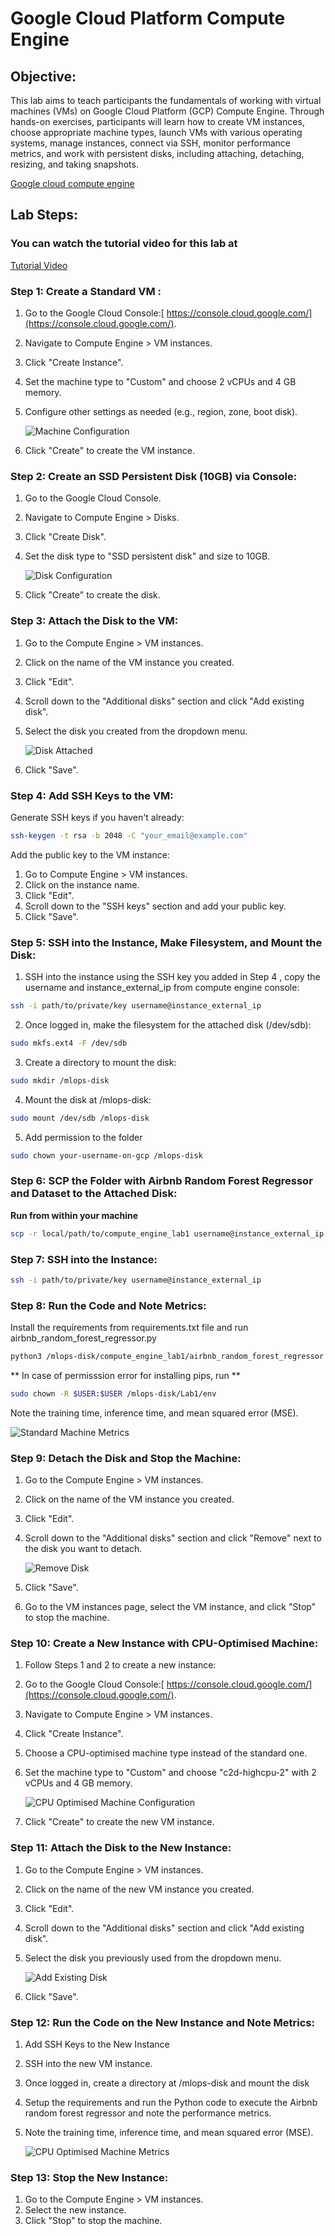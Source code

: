 

# **Google Cloud Platform Compute Engine**


## **Objective:**

This lab aims to teach participants the fundamentals of working with virtual machines (VMs) on Google Cloud Platform (GCP) Compute Engine. Through hands-on exercises, participants will learn how to create VM instances, choose appropriate machine types, launch VMs with various operating systems, manage instances, connect via SSH, monitor performance metrics, and work with persistent disks, including attaching, detaching, resizing, and taking snapshots.

[Google cloud compute engine](https://youtu.be/YPWv-Ln9IPw)

## **Lab Steps:**


### You can watch the tutorial video for this lab at 

   [Tutorial Video](https://www.youtube.com/watch?v=q3EU1Q4vp1g)


### **Step 1: Create a Standard VM :**



1. Go to the Google Cloud Console:[ https://console.cloud.google.com/](https://console.cloud.google.com/).
2. Navigate to Compute Engine > VM instances.
3. Click "Create Instance".
4. Set the machine type to "Custom" and choose 2 vCPUs and 4 GB memory.
5. Configure other settings as needed (e.g., region, zone, boot disk).

   ![Machine Configuration](assets/standard-machine-configuration.png)

6. Click "Create" to create the VM instance.


### **Step 2: Create an SSD Persistent Disk (10GB) via Console:**



1. Go to the Google Cloud Console.
2. Navigate to Compute Engine > Disks.
3. Click "Create Disk".
4. Set the disk type to "SSD persistent disk" and size to 10GB.
   
   ![Disk Configuration](assets/disk-configuration.png)

5. Click "Create" to create the disk.


### **Step 3: Attach the Disk to the VM:**

1. Go to the Compute Engine > VM instances.
2. Click on the name of the VM instance you created.
3. Click "Edit".
4. Scroll down to the "Additional disks" section and click "Add existing disk".
5. Select the disk you created from the dropdown menu.

   ![Disk Attached](assets/attach-disk.png)

6. Click "Save".


### **Step 4: Add SSH Keys to the VM:**

Generate SSH keys if you haven't already: 



```bash
ssh-keygen -t rsa -b 2048 -C "your_email@example.com"
```


Add the public key to the VM instance:

1. Go to Compute Engine > VM instances.
2. Click on the instance name.
3. Click "Edit".
4. Scroll down to the "SSH keys" section and add your public key.
5. Click "Save".


### **Step 5: SSH into the Instance, Make Filesystem, and Mount the Disk:**


1. SSH into the instance using the SSH key you added in Step 4 , copy the username and instance_external_ip from compute engine console:

```bash
ssh -i path/to/private/key username@instance_external_ip
```


2. Once logged in, make the filesystem for the attached disk (/dev/sdb):

```bash
sudo mkfs.ext4 -F /dev/sdb
```


3. Create a directory to mount the disk:

```bash
sudo mkdir /mlops-disk
```


4. Mount the disk at /mlops-disk:

```bash
sudo mount /dev/sdb /mlops-disk
```

5. Add permission to the folder

```bash
sudo chown your-username-on-gcp /mlops-disk
```

### **Step 6: SCP the Folder with Airbnb Random Forest Regressor and Dataset to the Attached Disk:**

**Run from within your machine**

```bash
scp -r local/path/to/compute_engine_lab1 username@instance_external_ip:/mlops-disk
```



### **Step 7: SSH into the Instance:**


```bash
ssh -i path/to/private/key username@instance_external_ip
```



### **Step 8: Run the Code and Note Metrics:**

Install the requirements from requirements.txt file and run airbnb_random_forest_regressor.py


```bash
python3 /mlops-disk/compute_engine_lab1/airbnb_random_forest_regressor.py
```

** In case of permisssion error for installing pips, run **

```bash
sudo chown -R $USER:$USER /mlops-disk/Lab1/env
```


Note the training time, inference time, and mean squared error (MSE).

![Standard Machine Metrics](assets/standard-machine-metrics.png)


### **Step 9: Detach the Disk and Stop the Machine:**

1. Go to the Compute Engine > VM instances.
2. Click on the name of the VM instance you created.
3. Click "Edit".
4. Scroll down to the "Additional disks" section and click "Remove" next to the disk you want to detach.
   
   ![Remove Disk](assets/detach-disk.png)

5. Click "Save".
6. Go to the VM instances page, select the VM instance, and click "Stop" to stop the machine.


### **Step 10: Create a New Instance with CPU-Optimised Machine:**



1. Follow Steps 1 and 2 to create a new instance:
2. Go to the Google Cloud Console:[ https://console.cloud.google.com/](https://console.cloud.google.com/).
3. Navigate to Compute Engine > VM instances.
4. Click "Create Instance".
5. Choose a CPU-optimised machine type instead of the standard one.
6. Set the machine type to "Custom" and choose "c2d-highcpu-2" with 2 vCPUs and 4 GB memory.
   
   ![CPU Optimised Machine Configuration](assets/cpu-optimised-machine-configuration.png)

7. Click "Create" to create the new VM instance.


### **Step 11: Attach the Disk to the New Instance:**

1. Go to the Compute Engine > VM instances.
2. Click on the name of the new VM instance you created.
3. Click "Edit".
4. Scroll down to the "Additional disks" section and click "Add existing disk".
5. Select the disk you previously used from the dropdown menu.

   ![Add Existing Disk](assets/attach-disk-cpu-optimised-vm.png)

6. Click "Save".



### **Step 12: Run the Code on the New Instance and Note Metrics:**



1. Add SSH Keys to the New Instance
2. SSH into the new VM instance.
3. Once logged in, create a directory at /mlops-disk and mount the disk
4. Setup the requirements and run the Python code to execute the Airbnb random forest regressor and note the performance metrics.
5. Note the training time, inference time, and mean squared error (MSE).
   
   ![CPU Optimised Machine Metrics](assets/cpu-optimised-machine-metrics.png)


### **Step 13: Stop the New Instance:**



1. Go to the Compute Engine > VM instances.
2. Select the new instance.
3. Click "Stop" to stop the machine.